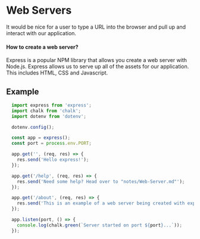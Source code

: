 # Web Servers

It would be nice for a user to type a URL into the browser and pull up and interact with our application.

#### How to create a web server?

Express is a popular NPM library that allows you create a web server with Node.js. Express allows us to serve up all of the assets for our application. This includes HTML, CSS and Javascript.

## Example

``` javascript
  import express from 'express';
  import chalk from 'chalk';
  import dotenv from 'dotenv';

  dotenv.config();

  const app = express();
  const port = process.env.PORT;

  app.get('', (req, res) => {
    res.send('Hello express!');
  });

  app.get('/help', (req, res) => {
    res.send('Need some help? Head over to "notes/Web-Server.md"');
  });

  app.get('/about', (req, res) => {
    res.send('This is an example of a web server being created with express.');
  });

  app.listen(port, () => {
    console.log(chalk.green(`Server started on port ${port}...`));
  });
```